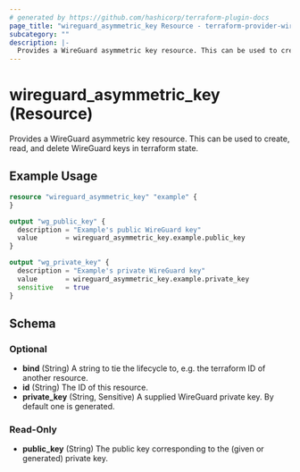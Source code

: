 ```yaml
---
# generated by https://github.com/hashicorp/terraform-plugin-docs
page_title: "wireguard_asymmetric_key Resource - terraform-provider-wireguard"
subcategory: ""
description: |-
  Provides a WireGuard asymmetric key resource. This can be used to create, read, and delete WireGuard keys in terraform state.
---
```


# wireguard_asymmetric_key (Resource)

Provides a WireGuard asymmetric key resource. This can be used to create, read, and delete WireGuard keys in terraform state.

## Example Usage

```terraform
resource "wireguard_asymmetric_key" "example" {
}

output "wg_public_key" {
  description = "Example's public WireGuard key"
  value       = wireguard_asymmetric_key.example.public_key
}

output "wg_private_key" {
  description = "Example's private WireGuard key"
  value       = wireguard_asymmetric_key.example.private_key
  sensitive   = true
}
```

<!-- schema generated by tfplugindocs -->
## Schema

### Optional

- **bind** (String) A string to tie the lifecycle to, e.g. the terraform ID of another resource.
- **id** (String) The ID of this resource.
- **private_key** (String, Sensitive) A supplied WireGuard private key. By default one is generated.

### Read-Only

- **public_key** (String) The public key corresponding to the (given or generated) private key.


